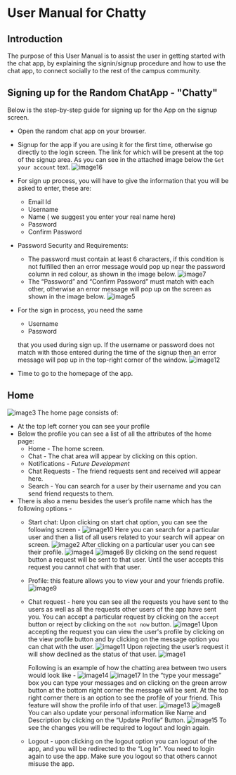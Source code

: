  # User Manual for Chatty

## Introduction 
The purpose of this User Manual is to assist the user in getting started with the chat app, by explaining the signin/signup procedure and how to use the chat app, to connect socially to the rest of the campus community.

## Signing up for the Random ChatApp - "Chatty"
Below is the step-by-step guide for signing up for the App on the signup screen.

- Open the random chat app on your browser.<the app is not yet online>
- Signup for the app if you are using it for the first time, otherwise go directly to the login screen. The link for which will be present at the top of the signup area. As you can see in the attached image below the `Get your account` text.
 ![image16](https://github.com/kkumar-gcc/chatty/assets/84431594/de38e2ee-61dd-415f-869a-c4839ffb7f50)
- For sign up process, you will have to give the information that you will be asked to enter, these are:
    * Email Id
    * Username
    * Name ( we suggest you enter your real name here)
    * Password
    * Confirm Password
- Password Security and Requirements:
    * The password must contain at least 6 characters, if this condition is not fulfilled then an error message would pop up near the password column in red colour, as shown in the image below.
      ![image7](https://github.com/kkumar-gcc/chatty/assets/84431594/d5d5d4de-ecad-4040-b4ce-43e8e7947716)
    * The “Password” and “Confirm Password” must match with each other, otherwise an error message will pop up on the screen as shown in the image below.
      ![image5](https://github.com/kkumar-gcc/chatty/assets/84431594/c3ab415a-5130-41f9-a0f1-1c301b190916)

- For the sign in process, you need the same
    * Username
    * Password

   that you used during sign up. If the username or password does not match with those entered during the time of the signup then an error message will pop up in the top-right corner of the window.
  ![image12](https://github.com/kkumar-gcc/chatty/assets/84431594/9bca7872-fb73-4918-8c0d-aed89fcf865f)

- Time to go to the homepage of the app.
## Home
![image3](https://github.com/kkumar-gcc/chatty/assets/84431594/968d62d6-87cd-4bd6-a34b-d283b83f11e2)
The home page consists of:
- At the top left corner you can see your profile 
- Below the profile you can see a list of all the attributes of the home page:
    * Home - The home screen.
    * Chat - The chat area will appear by clicking on this option.
    * Notifications - *Future Development*
    * Chat Requests - The friend requests sent and received will appear here.
    * Search - You can search for a user by their username and you can send friend requests to them.
- There is also a menu besides the user’s profile name which has the following options -
    * Start chat: Upon clicking on start chat option, you can see the following screen -
    ![image10](https://github.com/kkumar-gcc/chatty/assets/84431594/acbb6fcb-93a3-42fc-a57d-e8da80e832f6)
    Here you can search for a particular user and then a list of all users related to your search will appear on screen.
    ![image2](https://github.com/kkumar-gcc/chatty/assets/84431594/7c6184c3-9c95-44fe-ba5b-eef5ca3bb0d3)
    After clicking on a particular user you can see their profile.
    ![image4](https://github.com/kkumar-gcc/chatty/assets/84431594/335d4b46-aff3-4064-8f29-845c9d00a908)
    ![image6](https://github.com/kkumar-gcc/chatty/assets/84431594/dc723b34-b7e7-408c-9d25-3a053384a1fe)
    By clicking on the send request button a request will be sent to that user. Until the user accepts this request you cannot chat with that user.

   * Profile: this feature allows you to view your and your friends profile.
    ![image9](https://github.com/kkumar-gcc/chatty/assets/84431594/0aaf2250-548d-41e2-b220-1cdd1522a97c)

   * Chat request - here you can see all the requests you have sent to the users as well as all the requests other users of the app have sent you. You can accept a particular request by clicking on the `accept` button or reject by clicking on the `not now` button.
     ![image1](https://github.com/kkumar-gcc/chatty/assets/84431594/410e8c7f-1018-4cf6-a3bc-8d41d669afc6)
     Upon accepting the request you can view the user's profile by clicking on the view profile button and by clicking on the message option you can chat with the user.
     ![image11](https://github.com/kkumar-gcc/chatty/assets/84431594/afd56871-bf9d-498f-9b23-340deccdd52a)
     Upon rejecting the user’s request it will show declined as the status of that user.
     ![image1](https://github.com/kkumar-gcc/chatty/assets/84431594/410e8c7f-1018-4cf6-a3bc-8d41d669afc6)
     
     Following is an example of how the chatting area between two users would look like -
     ![image14](https://github.com/kkumar-gcc/chatty/assets/84431594/721b9a78-ef8e-4ddd-8884-94b8defe862e)
     ![image17](https://github.com/kkumar-gcc/chatty/assets/84431594/0e081afa-8ae3-4a0d-b3ae-80ff069ea9e2)
     In the “type your message” box you can type your messages and on clicking on the green arrow button at the bottom right corner the message will be sent.
     At the top right corner there is an option to see the profile of your friend. This feature will show the profile info of that user.
     ![image13](https://github.com/kkumar-gcc/chatty/assets/84431594/d65ffa1d-2c5b-4159-a327-49ce8c657149)
     ![image8](https://github.com/kkumar-gcc/chatty/assets/84431594/e3441146-11df-4034-b993-8dd2386ad843)
     You can also update your personal information like Name and Description by clicking on the “Update Profile” Button.
     ![image15](https://github.com/kkumar-gcc/chatty/assets/84431594/7f046c57-0c19-4449-8113-29e0b1adbbb1)
     To see the changes you will be required to logout and login again.

    * Logout - upon clicking on the logout option you can logout of the app, and you will be redirected to the “Log In”. You need to login again to use the app. Make sure you logout so that others cannot misuse the app.






     

     



  






  






